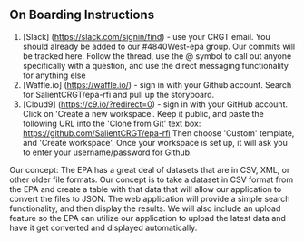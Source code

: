 ## On Boarding Instructions 
1. [Slack] (https://slack.com/signin/find) - use your CRGT email.  You should already be added to our #4840West-epa group.  Our commits will be tracked here. Follow the thread, use the @ symbol to call out anyone specifically with a question, and use the direct messaging functionality for anything else  
2. [Waffle.io] (https://waffle.io/) - sign in with your Github account.  Search for SalientCRGT/epa-rfi and pull up the storyboard.
3. [Cloud9] (https://c9.io/?redirect=0) - sign in with your GitHub account. Click on 'Create a new workspace'.  Keep it public, and paste the following URL into the 'Clone from Git' text box: https://github.com/SalientCRGT/epa-rfi  Then choose 'Custom' template, and 'Create workspace'.  Once your workspace is set up, it will ask you to enter your username/password for Github.

Our concept:
The EPA has a great deal of datasets that are in CSV, XML, or other older file formats.  Our concept is to take a dataset in CSV format from the EPA and create a table with that data that will allow our application to convert the files to JSON.  The web application will provide a simple search functionality, and then display the results.  We will also include an upload feature so the EPA can utilize our application to upload the latest data and have it get converted and displayed automatically.

